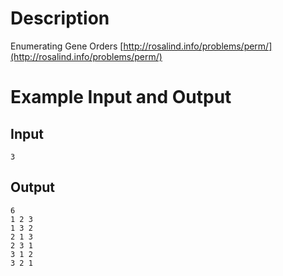 Description
===========

Enumerating Gene Orders [http://rosalind.info/problems/perm/](http://rosalind.info/problems/perm/)

Example Input and Output
========================

Input
-----

    3

Output
------

    6
    1 2 3
    1 3 2
    2 1 3
    2 3 1
    3 1 2
    3 2 1
